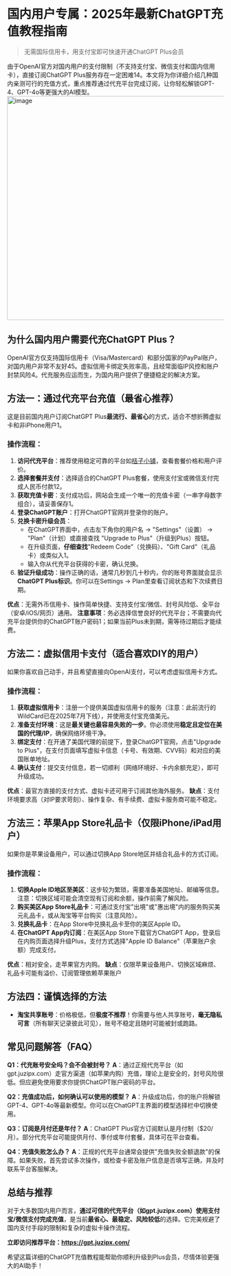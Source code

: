 # 国内用户专属：2025年最新ChatGPT充值教程指南
> 无需国际信用卡，用支付宝即可快速开通ChatGPT Plus会员

由于OpenAI官方对国内用户的支付限制（不支持支付宝、微信支付和国内信用卡），直接订阅ChatGPT Plus服务存在一定困难14。本文将为你详细介绍几种国内亲测可行的充值方式，重点推荐通过代充平台完成订阅，让你轻松解锁GPT-4、GPT-4o等更强大的AI模型。
<img width="1134" height="521" alt="image" src="https://github.com/user-attachments/assets/86d3c7c4-a5e0-46e5-95ce-070c8921683c" />

## 为什么国内用户需要代充ChatGPT Plus？

OpenAI官方仅支持国际信用卡（Visa/Mastercard）和部分国家的PayPal账户，对国内用户非常不友好45。虚拟信用卡绑定失败率高，且经常面临IP风控和账户封禁风险4。代充服务应运而生，为国内用户提供了便捷稳定的解决方案。

## 方法一：通过代充平台充值（最省心推荐）

这是目前国内用户订阅ChatGPT Plus**最流行、最省心**的方式，适合不想折腾虚拟卡和非iPhone用户1。

### 操作流程：

1. **访问代充平台**：推荐使用稳定可靠的平台如[桔子小铺](https://gpt.juzipx.com)，查看套餐价格和用户评价。
2. **选择套餐并支付**：选择适合的ChatGPT Plus套餐，使用支付宝或微信支付完成人民币付款12。
3. **获取充值卡密**：支付成功后，网站会生成一个唯一的充值卡密（一串字母数字组合），请妥善保存1。
4. **登录ChatGPT账户**：打开ChatGPT官网并登录你的账户。
5. **兑换卡密升级会员**：
   - 在ChatGPT界面中，点击左下角你的用户名 -> "Settings"（设置） -> "Plan"（计划）或直接查找 "Upgrade to Plus"（升级到Plus）按钮。
   - 在升级页面，**仔细查找**"Redeem Code"（兑换码）、"Gift Card"（礼品卡）或类似入1。
   - 输入你从代充平台获得的卡密，确认兑换。
6. **验证升级成功**：操作正确的话，通常几秒到几十秒内，你的账号界面就会显示**ChatGPT Plus标识**。你可以在Settings -> Plan里查看订阅状态和下次续费日期。

**优点**：无需外币信用卡、操作简单快捷、支持支付宝/微信、封号风险低、全平台（安卓/iOS/网页）通用。
**注意事项**：务必选择信誉良好的代充平台；不需要向代充平台提供你的ChatGPT账户密码1；如果当前Plus未到期，需等待过期后才能续费。

## 方法二：虚拟信用卡支付（适合喜欢DIY的用户）

如果你喜欢自己动手，并且希望直接向OpenAI支付，可以考虑虚拟信用卡方式。

### 操作流程：

1. **获取虚拟信用卡**：注册一个提供美国虚拟信用卡的服务（注意：此前流行的WildCard已在2025年7月下线），并使用支付宝充值美元。
2. **准备支付环境**：这是**最关键也最容易失败的一步**。你必须使用**稳定且定位在美国的代理/IP**，确保网络环境干净。
3. **绑定支付**：在开通了美国代理的前提下，登录ChatGPT官网，点击"Upgrade to Plus"，在支付页面填写虚拟卡信息（卡号、有效期、CVV码）和对应的美国账单地址。
4. **确认支付**：提交支付信息，若一切顺利（网络环境好、卡内余额充足），即可升级成功。

**优点**：最官方直接的支付方式、虚拟卡还可用于订阅其他海外服务。
**缺点**：支付环境要求高（对IP要求苛刻）、操作复杂、有手续费、虚拟卡服务商可能不稳定。

## 方法三：苹果App Store礼品卡（仅限iPhone/iPad用户）

如果你是苹果设备用户，可以通过切换App Store地区并结合礼品卡的方式订阅。

### 操作流程：

1. **切换Apple ID地区至美区**：这步较为繁琐，需要准备美国地址、邮编等信息。注意：切换区域可能会清空现有订阅和余额，操作前需了解风险。
2. **购买美区App Store礼品卡**：可通过支付宝"出境"或"惠出境"内的服务购买美元礼品卡，或从淘宝等平台购买（注意风险）。
3. **兑换礼品卡**：在App Store中兑换礼品卡至你的美区Apple ID。
4. **在ChatGPT App内订阅**：在美区App Store下载官方ChatGPT App，登录后在内购页面选择升级Plus，支付方式选择"Apple ID Balance"（苹果账户余额）完成支付。

**优点**：相对安全，走苹果官方内购。
**缺点**：仅限苹果设备用户、切换区域麻烦、礼品卡可能有溢价、订阅管理依赖苹果账户

## 方法四：谨慎选择的方法

- **淘宝共享账号**：价格极低，但**极度不推荐**！你需要与他人共享账号，**毫无隐私可言**（所有聊天记录彼此可见），账号不稳定且随时可能被封或跑路。

## 常见问题解答（FAQ）

**Q1：代充账号安全吗？会不会被封号？**
**A**：通过正规代充平台（如gpt.juzipx.com）走官方渠道（如苹果内购）充值，理论上是安全的，封号风险很低。但应避免使用要求你提供ChatGPT账户密码的平台。

**Q2：充值成功后，如何确认可以使用的模型？**
**A**：升级成功后，你的账户将解锁GPT-4、GPT-4o等最新模型。你可以在ChatGPT主界面的模型选择栏中切换使用。

**Q3：订阅是月付还是年付？**
**A**：ChatGPT Plus官方订阅默认是月付制（$20/月）。部分代充平台可能提供月付、季付或年付套餐，具体可在平台查看。

**Q4：充值失败怎么办？**
**A**：正规的代充平台通常会提供"充值失败全额退款"的保障。如果失败，首先尝试多次操作，或检查卡密及账户信息是否填写正确，并及时联系平台客服解决。

## 总结与推荐

对于大多数国内用户而言，**通过可信的代充平台（如gpt.juzipx.com）使用支付宝/微信支付完成充值**，是当前**最省心、最稳定、风险较低**的选择。它完美规避了国内支付手段的限制和复杂的虚拟卡操作流程。

**立即访问推荐平台：https://gpt.juzipx.com/**

希望这篇详细的ChatGPT充值教程能帮助你顺利升级到Plus会员，尽情体验更强大的AI助手！

